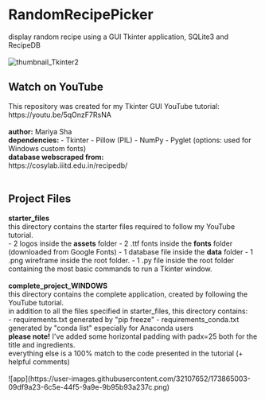 # RandomRecipePicker
display random recipe using a GUI Tkinter application, SQLite3 and RecipeDB
<br>
<br>
![thumbnail_Tkinter2](https://user-images.githubusercontent.com/32107652/173861559-957d9c21-a436-4235-9eb9-8bc532a7eca4.png)
<br>
<h2>Watch on YouTube</h2>
This repository was created for my Tkinter GUI YouTube tutorial:
<br>
https://youtu.be/5qOnzF7RsNA
<br>
<br>
<b>author:</b> Mariya Sha
<br>
<b> dependencies: </b>
- Tkinter
- Pillow (PIL)
- NumPy
- Pyglet (options: used for Windows custom fonts)
<br>
<b>database webscraped from:</b>
<br>
https://cosylab.iiitd.edu.in/recipedb/
<br>
<br>
<h2>Project Files</h2>
<b>starter_files</b>
<br>
this directory contains the starter files required to follow my YouTube tutorial.
<br>
- 2 logos inside the <b>assets</b> folder
- 2 .ttf fonts inside the <b>fonts</b> folder (downloaded from Google Fonts)
- 1 database file inside the <b>data</b> folder
- 1 .png wireframe inside the root folder.
- 1 .py file inside the root folder containing the most basic commands to run a Tkinter window.
<br>
<br>
<b>complete_project_WINDOWS</b>
<br>
this directory contains the complete application, created by following the YouTube tutorial.
<br>
in addition to all the files specified in starter_files, this directory contains:
<br>
- requirements.txt generated by "pip freeze"
- requirements_conda.txt generated by "conda list" especially for Anaconda users
<br>
<b>please note!</b> I've added some horizontal padding with padx=25 both for the title and ingredients.
<br>
everything else is a 100% match to the code presented in the tutorial (+ helpful comments)
<br>
<br>
![app](https://user-images.githubusercontent.com/32107652/173865003-09df9a23-6c5e-44f5-9a9e-9b95b93a237c.png)

